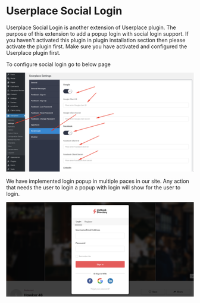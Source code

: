 # Userplace Social Login

Userplace Social Login is another extension of Userplace plugin. The purpose of this extension to add a popup login with social login support. If you haven't activated this plugin in plugin installation section then please activate the plugin first. Make sure you have activated and configured the Userplace plugin first.

To configure social login go to below page

![](/assets/social-login-settings.png)

We have implemented login popup in multiple paces in our site. Any action that needs the user to login a popup with login will show for the user to login.

![](/assets/login-popup.png)




